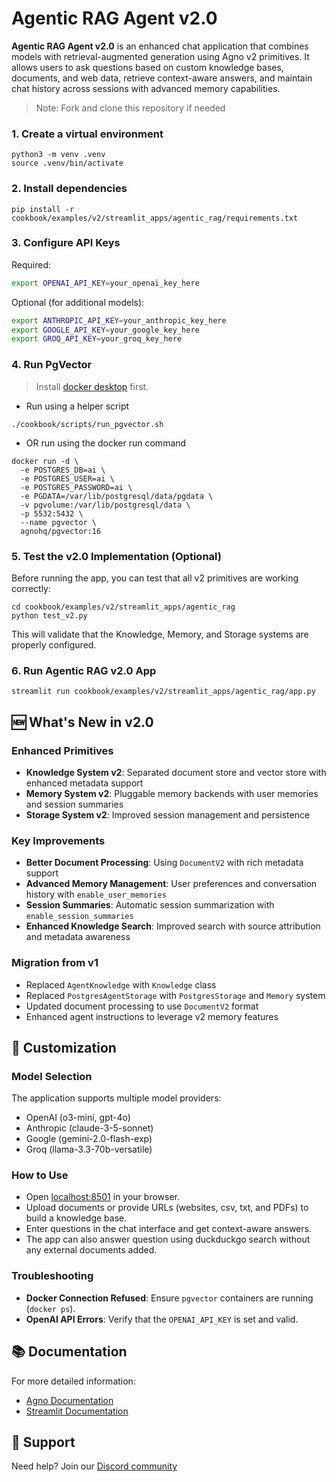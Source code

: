 # Agentic RAG Agent v2.0

**Agentic RAG Agent v2.0** is an enhanced chat application that combines models with retrieval-augmented generation using Agno v2 primitives.
It allows users to ask questions based on custom knowledge bases, documents, and web data, retrieve context-aware answers, and maintain chat history across sessions with advanced memory capabilities.

> Note: Fork and clone this repository if needed

### 1. Create a virtual environment

```shell
python3 -m venv .venv
source .venv/bin/activate
```

### 2. Install dependencies

```shell
pip install -r cookbook/examples/v2/streamlit_apps/agentic_rag/requirements.txt
```

### 3. Configure API Keys

Required:
```bash
export OPENAI_API_KEY=your_openai_key_here
```

Optional (for additional models):
```bash
export ANTHROPIC_API_KEY=your_anthropic_key_here
export GOOGLE_API_KEY=your_google_key_here
export GROQ_API_KEY=your_groq_key_here
```

### 4. Run PgVector

> Install [docker desktop](https://docs.docker.com/desktop/install/mac-install/) first.

- Run using a helper script

```shell
./cookbook/scripts/run_pgvector.sh
```

- OR run using the docker run command

```shell
docker run -d \
  -e POSTGRES_DB=ai \
  -e POSTGRES_USER=ai \
  -e POSTGRES_PASSWORD=ai \
  -e PGDATA=/var/lib/postgresql/data/pgdata \
  -v pgvolume:/var/lib/postgresql/data \
  -p 5532:5432 \
  --name pgvector \
  agnohq/pgvector:16
```

### 5. Test the v2.0 Implementation (Optional)

Before running the app, you can test that all v2 primitives are working correctly:

```shell
cd cookbook/examples/v2/streamlit_apps/agentic_rag
python test_v2.py
```

This will validate that the Knowledge, Memory, and Storage systems are properly configured.

### 6. Run Agentic RAG v2.0 App

```shell
streamlit run cookbook/examples/v2/streamlit_apps/agentic_rag/app.py 
```

## 🆕 What's New in v2.0

### Enhanced Primitives
- **Knowledge System v2**: Separated document store and vector store with enhanced metadata support
- **Memory System v2**: Pluggable memory backends with user memories and session summaries
- **Storage System v2**: Improved session management and persistence

### Key Improvements
- **Better Document Processing**: Using `DocumentV2` with rich metadata support
- **Advanced Memory Management**: User preferences and conversation history with `enable_user_memories`
- **Session Summaries**: Automatic session summarization with `enable_session_summaries`
- **Enhanced Knowledge Search**: Improved search with source attribution and metadata awareness

### Migration from v1
- Replaced `AgentKnowledge` with `Knowledge` class
- Replaced `PostgresAgentStorage` with `PostgresStorage` and `Memory` system
- Updated document processing to use `DocumentV2` format
- Enhanced agent instructions to leverage v2 memory features

## 🔧 Customization

### Model Selection

The application supports multiple model providers:
- OpenAI (o3-mini, gpt-4o)
- Anthropic (claude-3-5-sonnet)
- Google (gemini-2.0-flash-exp)
- Groq (llama-3.3-70b-versatile)

### How to Use
- Open [localhost:8501](http://localhost:8501) in your browser.
- Upload documents or provide URLs (websites, csv, txt, and PDFs) to build a knowledge base.
- Enter questions in the chat interface and get context-aware answers.
- The app can also answer question using duckduckgo search without any external documents added.

### Troubleshooting
- **Docker Connection Refused**: Ensure `pgvector`  containers are running (`docker ps`).
- **OpenAI API Errors**: Verify that the `OPENAI_API_KEY` is set and valid.

## 📚 Documentation

For more detailed information:
- [Agno Documentation](https://docs.agno.com)
- [Streamlit Documentation](https://docs.streamlit.io)

## 🤝 Support

Need help? Join our [Discord community](https://agno.link/discord)



